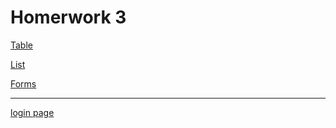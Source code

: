 # Homerwork 3

[Table](/homeworks/tables.html)
<br>

[List](/homeworks/list.html)
<br>

[Forms](/homeworks/form.html)

---

[login page](/homeworks/LoginPage.html)